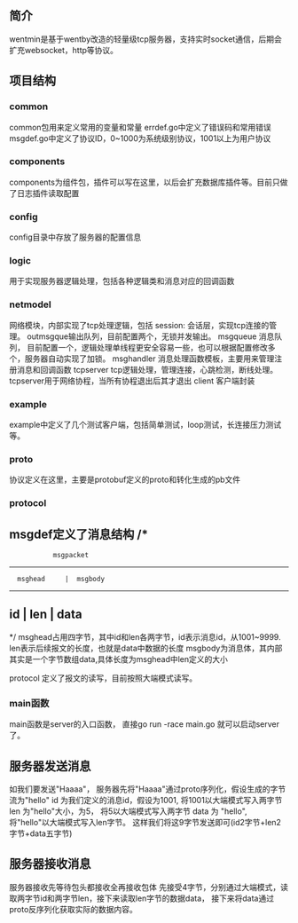 ## 简介
wentmin是基于wentby改造的轻量级tcp服务器，支持实时socket通信，后期会扩充websocket，http等协议。
## 项目结构
### common
common包用来定义常用的变量和常量
errdef.go中定义了错误码和常用错误
msgdef.go中定义了协议ID，0~1000为系统级别协议，1001以上为用户协议
### components
components为组件包，插件可以写在这里，以后会扩充数据库插件等。目前只做了日志插件读取配置
### config
config目录中存放了服务器的配置信息
### logic
用于实现服务器逻辑处理，包括各种逻辑类和消息对应的回调函数
### netmodel
网络模块，内部实现了tcp处理逻辑，包括
session: 会话层，实现tcp连接的管理。
outmsgque输出队列，目前配置两个，无锁并发输出。
msgqueue 消息队列， 目前配置一个，逻辑处理单线程更安全容易一些，也可以根据配置修改多个，服务器自动实现了加锁。
msghandler 消息处理函数模板，主要用来管理注册消息和回调函数
tcpserver tcp逻辑处理，管理连接，心跳检测，断线处理。tcpserver用于网络协程，当所有协程退出后其才退出
client 客户端封装
### example
example中定义了几个测试客户端，包括简单测试，loop测试，长连接压力测试等。
### proto
协议定义在这里，主要是protobuf定义的proto和转化生成的pb文件
### protocol
msgdef定义了消息结构
/*
-----------------------------------------------
               msgpacket
-----------------------------------------------
      msghead     |  msgbody
-----------------------------------------------
id      |   len   |   data
-----------------------------------------------
*/
msghead占用四字节，其中id和len各两字节，id表示消息id，从1001~9999.
len表示后续报文的长度，也就是data中数据的长度
msgbody为消息体，其内部其实是一个字节数组data,具体长度为msghead中len定义的大小

protocol 定义了报文的读写，目前按照大端模式读写。

### main函数
main函数是server的入口函数， 直接go run -race main.go 就可以启动server了。

## 服务器发送消息
如我们要发送"Haaaa"， 服务器先将"Haaaa"通过proto序列化，假设生成的字节流为"hello"
id 为我们定义的消息id，假设为1001, 将1001以大端模式写入两字节
len 为"hello"大小，为5， 将5以大端模式写入两字节
data 为 "hello", 将"hello"以大端模式写入len字节。
这样我们将这9字节发送即可(id2字节+len2字节+data五字节)
## 服务器接收消息
服务器接收先等待包头都接收全再接收包体
先接受4字节，分别通过大端模式，读取两字节id和两字节len，接下来读取len字节的数据data，
接下来将data通过proto反序列化获取实际的数据内容。

